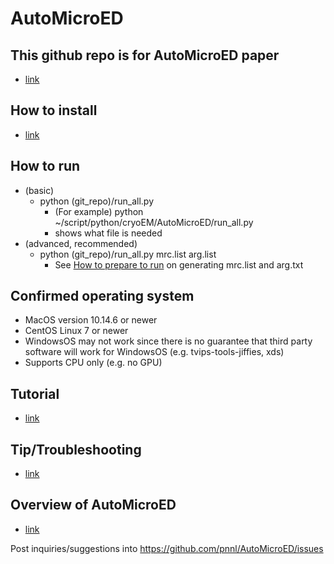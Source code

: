 # AutoMicroED

## This github repo is for AutoMicroED paper
   - [link](https://www.biorxiv.org/content/10.1101/2021.12.13.472146v2)

## How to install
   - [link](./reference/install.md)

## How to run
   - (basic)
      - python (git_repo)/run_all.py
         - (For example) python ~/script/python/cryoEM/AutoMicroED/run_all.py
         - shows what file is needed
   - (advanced, recommended)
      - python (git_repo)/run_all.py mrc.list arg.list
         - See [How to prepare to run](./reference/how_to_prepare_to_run.md) on generating mrc.list and arg.txt

## Confirmed operating system
   - MacOS version 10.14.6 or newer
   - CentOS Linux 7 or newer
   - WindowsOS may not work since there is no guarantee that third party software will work for WindowsOS (e.g. tvips-tools-jiffies, xds)
   - Supports CPU only (e.g. no GPU)

## Tutorial
   - [link](./reference/tutorial.md)

## Tip/Troubleshooting
   - [link](./reference/tip.md)

## Overview of AutoMicroED
   - [link](./reference/protocol.md)

Post inquiries/suggestions into https://github.com/pnnl/AutoMicroED/issues
